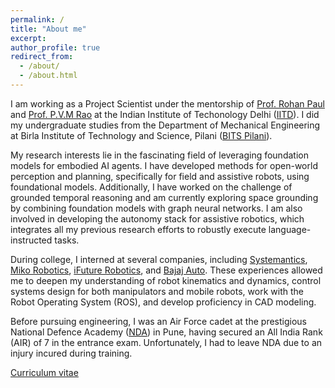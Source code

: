 ```yaml
---
permalink: /
title: "About me"
excerpt: 
author_profile: true
redirect_from: 
  - /about/
  - /about.html
---
```

I am working as a Project Scientist under the mentorship of 
[Prof. Rohan Paul](https://www.cse.iitd.ac.in/~rohanpaul/) and 
[Prof. P.V.M Rao](https://web.iitd.ac.in/~pvmrao/) at the Indian Institute of 
Techonology Delhi ([IITD](https://home.iitd.ac.in/)). I did my undergraduate studies 
from the Department of Mechanical Engineering at Birla Institute of Technology and Science, Pilani ([BITS Pilani](https://www.bits-pilani.ac.in/pilani/)). 

My research interests lie in the fascinating field of leveraging foundation models for embodied AI agents. I have developed methods for open-world perception and planning, specifically for field and assistive robots, using foundational models. Additionally, I have worked on the challenge of grounded temporal reasoning and am currently exploring space grounding by combining foundation models with graph neural networks. I am also involved in developing the autonomy stack for assistive robotics, which integrates all my previous research efforts to robustly execute language-instructed tasks. 

During college, I interned at several companies, including [Systemantics](https://www.systemantics.com/), [Miko Robotics](https://miko.ai/), [iFuture Robotics](http://www.ifuturerobotics.com), and [Bajaj Auto](https://www.bajajauto.com/). These experiences allowed me to deepen my understanding of robot kinematics and dynamics, control systems design for both manipulators and mobile robots, work with the Robot Operating System (ROS), and develop proficiency in CAD modeling.

Before pursuing engineering, I was an Air Force cadet at the prestigious National Defence Academy ([NDA](https://nda.nic.in/)) in Pune, having secured an All India Rank (AIR) of 7 in the entrance exam. Unfortunately, I had to leave NDA due to an injury incured during training.

[Curriculum vitae](https://drive.google.com/file/d/1hEc4whFHsJLC9bsTvZS9tui2I1DVnAQ1/view?usp=sharing)